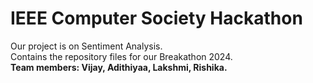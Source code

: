 # IEEE Computer Society Hackathon 
Our project is on Sentiment Analysis.</br>
Contains the repository files for our Breakathon 2024. </br>
<b>Team members: Vijay, Adithiyaa, Lakshmi, Rishika.
